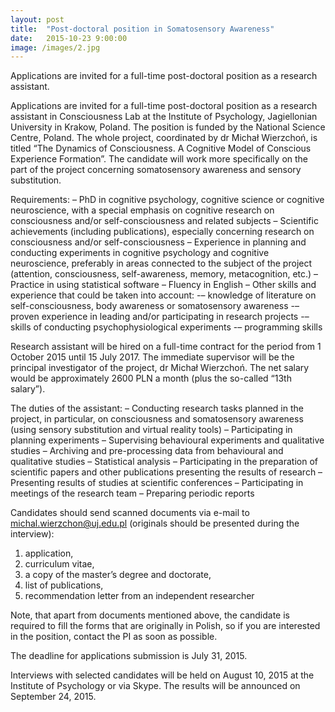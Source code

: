 ```yaml
---
layout: post
title:  "Post-doctoral position in Somatosensory Awareness"
date:   2015-10-23 9:00:00
image: /images/2.jpg
---
```


Applications are invited for a full-time post-doctoral position as a research assistant.

Applications are invited for a full-time post-doctoral position as a research assistant in Consciousness Lab at the Institute of Psychology, Jagiellonian University in Krakow, Poland. The position is funded by the National Science Centre, Poland. The whole project, coordinated by dr Michał Wierzchoń, is titled “The Dynamics of Consciousness. A Cognitive Model of Conscious Experience Formation”. The candidate will work more specifically on the part of the project concerning somatosensory awareness and sensory substitution.

Requirements:
– PhD in cognitive psychology, cognitive science or cognitive neuroscience, with a special emphasis on cognitive research on consciousness and/or self-consciousness and related subjects
– Scientific achievements (including publications), especially concerning research on consciousness and/or self-consciousness
– Experience in planning and conducting experiments in cognitive psychology and cognitive neuroscience, preferably in areas connected to the subject of the project (attention, consciousness, self-awareness, memory, metacognition, etc.)
– Practice in using statistical software
– Fluency in English
– Other skills and experience that could be taken into account:
-– knowledge of literature on self-consciousness, body awareness or somatosensory awareness
-– proven experience in leading and/or participating in research projects
-– skills of conducting psychophysiological experiments
-– programming skills

Research assistant will be hired on a full-time contract for the period from 1 October 2015 until 15 July 2017. The immediate supervisor will be the principal investigator of the project, dr Michał Wierzchoń. The net salary would be approximately 2600 PLN a month (plus the so-called “13th salary”).


The duties of the assistant:
– Conducting research tasks planned in the project, in particular, on consciousness and somatosensory awareness (using sensory substitution and virtual reality tools)
– Participating in planning experiments
– Supervising behavioural experiments and qualitative studies
– Archiving and pre-processing data from behavioural and qualitative studies
– Statistical analysis
– Participating in the preparation of scientific papers and other publications presenting the results of research
– Presenting results of studies at scientific conferences
– Participating in meetings of the research team
– Preparing periodic reports

Candidates should send scanned documents via e-mail to michal.wierzchon@uj.edu.pl (originals should be presented during the interview):
1) application,
2) curriculum vitae,
3) a copy of the master’s degree and doctorate,
4) list of publications,
5) recommendation letter from an independent researcher

Note, that apart from documents mentioned above, the candidate is required to fill the forms that are originally in Polish, so if you are interested in the position, contact the PI as soon as possible.

The deadline for applications submission is July 31, 2015.

Interviews with selected candidates will be held on August 10, 2015 at the Institute of Psychology or via Skype. The results will be announced on September 24, 2015.
